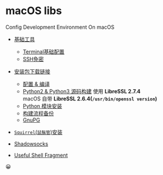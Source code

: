 # macOS libs

Config Development Environment On macOS 

- [基础工具](./build.md#基础工具)
    + [Terminal基础配置](./build.md#terminal基础配置)
    + [SSH免密](./build.md#ssh免密)
- [安装包下载链接](./build.md#安装包下载链接)
    + [配置 & 编译](./build.md#配置--编译)
    + [Python2 & Python3 源码构建](./build.md#python2--python3-源码构建) 使用 **LibreSSL 2.7.4**  
      macOS 自带 **LibreSSL 2.6.4(`/usr/bin/openssl version`)**
    + [Python 模块安装](./build.md#python-模块安装)
    + [构建流程备份](./build.md#构建流程备份)
    + [GnuPG](./build.md#gnupg)
- [`Squirrel`(`鼠鬚管`)安装](http://yakirchen.com/2016/11-20-squirrel-build-on-macOS/)
- [Shadowsocks](./build.md#shadowsocks)

- [Useful Shell Fragment](./useful-shell.md)

:grinning:
